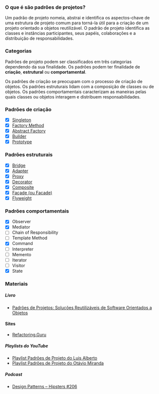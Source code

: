 ### O que é são padrões de projetos?
Um padrão de projeto nomeia, abstrai e identifica os aspectos-chave de uma
estrutura de projeto comum para torná-la útil para a criação de um projeto orientado
a objetos reutilizável. O padrão de projeto identifica as classes e instâncias participantes, seus papéis, colaborações e a distribuição de responsabilidades.

### Categorias
Padrões de projeto podem ser classificados em três categorias dependendo da sua  finalidade. Os padrões podem ter finalidade de **criação**, **estrutural** ou **comportamental**. 

Os padrões de criação se preocupam com o processo de criação de objetos. Os padrões estruturais lidam com a composição de classes ou de objetos. Os padrões comportamentais caracterizam as maneiras pelas quais classes ou objetos interagem e distribuem responsabilidades.

### Padrões de criação 
- [x] [Singleton](java/src/creational/singleton)
- [x] [Factory Method](java/src/creational/factory)
- [x] [Abstract Factory](java/src/creational/abstractFactory)
- [x] [Builder](java/src/creational/builder)
- [x] [Prototype](java/src/creational/prototype)

### Padrões estruturais
- [x] [Bridge](java/src/structural/bridge)
- [x] [Adapter](java/src/structural/adapter)
- [x] [Proxy](java/src/structural/proxy)
- [x] [Decorator](java/src/structural/decorator)
- [x] [Composite](java/src/structural/composite)
- [x] [Façade (ou Facade)](java/src/structural/facade)
- [x] [Flyweight](java/src/structural/flyweight)

### Padrões comportamentais
- [x] Observer
- [x] Mediator
- [ ] Chain of Responsibility
- [ ] Template Method
- [x] Command
- [ ] Interpreter
- [ ] Memento
- [ ] Iterator
- [ ] Visitor
- [x] State

### Materiais
##### Livro
* [Padrões de Projetos: Soluções Reutilizáveis de Software Orientados a Objetos](https://www.amazon.com.br/dp/B016N8RJUQ/ref=dp-kindle-redirect?_encoding=UTF8&btkr=1 "Compre na Amazon")

#### Sites
* [Refactoring.Guru](https://refactoring.guru/)

##### Playlists do YouTube
* [Playlist Padrões de Projeto do Luis Alberto](https://www.youtube.com/watch?v=RSQl4EK3Fw4&list=PLnOrFdw5rkTyDPr1yOW2H14Oq8u7IiDyP "Assista no Youtube")
* [Playlist Padrões de Projeto do Otávio Miranda](https://www.youtube.com/watch?v=MqddY6Ochkc&list=PLbIBj8vQhvm0VY5YrMrafWaQY2EnJ3j8H "Assita no YouTube")

##### Podcast
* [Design Patterns – Hipsters #206](https://hipsters.tech/design-patterns-hipsters-206/)

